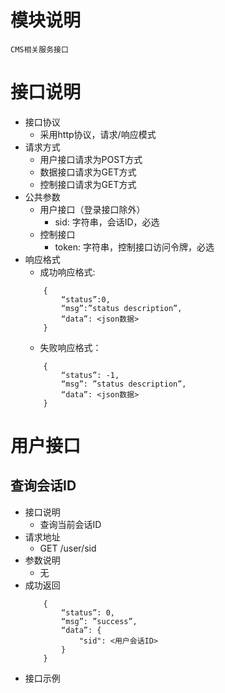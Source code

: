 # 模块说明
    CMS相关服务接口
   
    
# 接口说明
* 接口协议
    * 采用http协议，请求/响应模式
* 请求方式
    * 用户接口请求为POST方式
    * 数据接口请求为GET方式
    * 控制接口请求为GET方式
* 公共参数
    * 用户接口（登录接口除外）
        * sid: 字符串，会话ID，必选
    * 控制接口
        * token: 字符串，控制接口访问令牌，必选
* 响应格式
    * 成功响应格式:
    ``` 
        {
            “status”:0,
            “msg”:”status description”,
            “data”: <json数据>
        }
    ```
    * 失败响应格式：
    ```
        {
            “status”: -1,
            “msg”: ”status description”,
            “data”: <json数据>
        }
    ```
    
# 用户接口
## 查询会话ID
* 接口说明
    * 查询当前会话ID
* 请求地址
    * GET /user/sid
* 参数说明
    * 无
* 成功返回
    ```
        {
            “status”: 0,
            “msg”: ”success”,
            “data”: {
                "sid": <用户会话ID>
            }
        }
    ```
* 接口示例